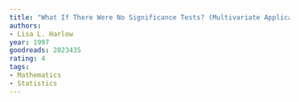 ```yaml
---
title: "What If There Were No Significance Tests? (Multivariate Applications)"
authors:
- Lisa L. Harlow
year: 1997
goodreads: 2023435
rating: 4
tags:
- Mathematics
- Statistics
---
```

